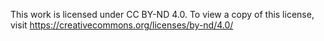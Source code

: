  This work is licensed under CC BY-ND 4.0. To view a copy of this license, visit https://creativecommons.org/licenses/by-nd/4.0/
